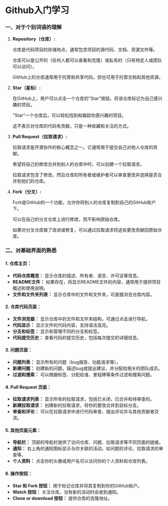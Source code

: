 # Github入门学习



### 一、对于个别词语的理解

1. **Repository（仓库）:**

   仓库是代码项目的存储地点，通常包含项目的源代码、文档、资源文件等。

   仓库可以是公开的（任何人都可以查看和克隆）或私有的（只有特定人或团队可以访问）。

   GitHub上的仓库通常用于托管和共享代码，但也可用于托管文档和其他资源。

2. **Star（星标）:**

   在GitHub上，用户可以点击一个仓库的"Star"按钮，将该仓库标记为自己感兴趣的项目。

   "Star"一个仓库后，可以轻松找到和跟踪你感兴趣的项目。

   这不表示对仓库的代码有贡献，只是一种收藏和关注的方式。

3. **Pull Request（拉取请求）:**

   拉取请求是开源协作的核心概念之一。它通常用于提交自己对他人仓库的贡献。

   希望将自己的修改合并到别人的仓库中时，可以创建一个拉取请求。

   拉取请求包含了修改，然后仓库的所有者或维护者可以审查更改并选择是否合并到他们的仓库。

4. **Fork（分叉）:**

   Fork是GitHub的一个功能，允许你将别人的仓库复制到自己的GitHub账户下。

   可以在自己的分叉仓库上进行修改，而不影响原始仓库。

   如果对分叉仓库做了改进或修复，可以通过拉取请求将这些更改贡献回原始仓库。

### 二、对基础界面的熟悉

#### 1. **仓库主页：**

- **代码仓库概览：** 显示仓库的描述、所有者、语言、许可证等信息。
- **README文件：** 如果存在，将显示README文件的内容，通常用于提供项目概述和使用说明。
- **文件和文件夹列表：** 显示仓库中的文件和文件夹，可直接浏览仓库内容。

#### 2. **仓库代码页面：**

- **文件浏览器：** 显示仓库中的文件和文件夹结构，可通过点击进行导航。
- **代码显示：** 显示文件的代码内容，支持语法高亮。
- **分支和标签：** 显示和管理不同的分支和标签。
- **代码提交历史：** 查看代码的提交历史，包括每次提交的详细信息。

#### 3. **问题页面：**

- **问题列表：** 显示所有的问题（bug报告、功能请求等）。
- **新建问题：** 创建新的问题，描述bug或提出建议，并分配给相关的团队成员。
- **过滤和搜索：** 可以根据标签、分配给谁、里程碑等条件过滤和搜索问题。

#### 4. **Pull Request 页面：**

- **拉取请求列表：** 显示所有的拉取请求，包括已关闭、已合并和待审查的。
- **新建拉取请求：** 创建新的拉取请求，将你的更改合并到目标分支。
- **审查和评论：** 可以在拉取请求中进行代码审查，提出评论并与其他贡献者交流。

#### 5. **其他页面元素：**

- **导航栏：** 顶部的导航栏提供了访问仓库、问题、拉取请求等不同页面的链接。
- **通知：** 右上角的通知图标显示与你关联的活动，如问题的评论、拉取请求的审查等。
- **个人资料：** 点击你的头像或用户名可以访问你的个人资料和仓库列表。

#### 6. **操作按钮：**

- **Star 和 Fork 按钮：** 用于标记仓库并将其复制到你的GitHub账户。
- **Watch 按钮：** 关注仓库，当有新的活动时会收到通知。
- **Clone or download 按钮：** 提供仓库的克隆地址。